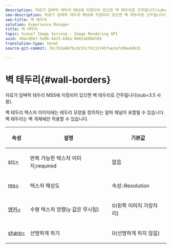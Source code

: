 ```yaml
---
description: 자료가 담벼락 테두리 MSS에 지정되어 있으면 벽 테두리로 간주됩니다(sub=3.5 사용).
seo-description: 자료가 담벼락 테두리 MSS에 지정되어 있으면 벽 테두리로 간주됩니다(sub=3.5 사용).
seo-title: 벽 테두리
solution: Experience Manager
title: 벽 테두리
topic: Scene7 Image Serving - Image Rendering API
uuid: 40acd667-5e8b-4425-b44a-0681e608d189
translation-type: tm+mt
source-git-commit: 7bc7b3a86fbcdc57cfdc31745fae3afc06e44b15

---
```



# 벽 테두리{#wall-borders}

자료가 담벼락 테두리 MSS에 지정되어 있으면 벽 테두리로 간주됩니다(sub=3.5 사용).

벽 테두리 텍스처 이미지에는 테두리 모양을 정의하는 알파 채널이 포함될 수 있습니다. 벽 테두리는 벽 개체에만 적용할 수 있습니다.

<table id="table_906C5CC4CADF4024AA0E29544AF48080"> 
 <thead> 
  <tr> 
   <th colname="col1" class="entry"> <p>속성 </p> </th> 
   <th colname="col2" class="entry"> <p>설명 </p> </th> 
   <th colname="col3" class="entry"> <p>기본값 </p> </th> 
  </tr> 
 </thead>
 <tbody> 
  <tr> 
   <td colname="col1"> <p> <a href="../../../../../../ir-api/http-protocol/image-rendering-api-ref/c-ir-http-protocol-ref/c-ir-http-protocol-command-reference/r-ir-src.md#reference-62c98abad22149d68d405ed6aaff8272" type="reference" format="dita" scope="local"> <span class="codeph"> src= </span></a> </p> </td> 
   <td colname="col2"> <p>반복 가능한 텍스처 이미지;required </p> </td> 
   <td colname="col3"> <p>없음 </p> </td> 
  </tr> 
  <tr> 
   <td colname="col1"> <p> <a href="../../../../../../ir-api/http-protocol/image-rendering-api-ref/c-ir-http-protocol-ref/c-ir-http-protocol-command-reference/r-ir-res.md#reference-0ad9de8887144c83a6db97b4994f7c04" type="reference" format="dita" scope="local"> <span class="codeph"> res= </span></a> </p> </td> 
   <td colname="col2"> <p>텍스처 해상도 </p> </td> 
   <td colname="col3"> <p> <span class="codeph"> 속성::Resolution </span> </p> </td> 
  </tr> 
  <tr> 
   <td colname="col1"> <p> <a href="../../../../../../ir-api/http-protocol/image-rendering-api-ref/c-ir-http-protocol-ref/c-ir-http-protocol-command-reference/r-ir-http-anchor.md#reference-d53923d785c9442997dc7f2199524c26" type="reference" format="dita" scope="local"> <span class="codeph"> 앵커= </span></a> </p> </td> 
   <td colname="col2"> <p>수평 텍스처 정렬(y 값은 무시됨) </p> </td> 
   <td colname="col3"> <p>0(왼쪽 이미지 가장자리) </p> </td> 
  </tr> 
  <tr> 
   <td colname="col1"> <p> <a href="../../../../../../ir-api/http-protocol/image-rendering-api-ref/c-ir-http-protocol-ref/c-ir-http-protocol-command-reference/r-ir-http-sharp.md#reference-acdd87f6b5de4e3a85e5d3c03022a35a" type="reference" format="dita" scope="local"> <span class="codeph"> sharp= </span></a> </p> </td> 
   <td colname="col2"> <p>선명하게 하기 </p> </td> 
   <td colname="col3"> <p>0(선명하게 하지 않음) </p> </td> 
  </tr> 
 </tbody> 
</table>

